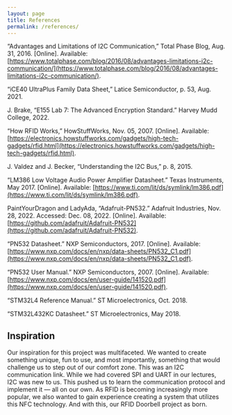 ```yaml
---
layout: page
title: References
permalink: /references/
---
```


“Advantages and Limitations of I2C Communication,” Total Phase Blog, Aug. 31, 2016. [Online]. Available: [https://www.totalphase.com/blog/2016/08/advantages-limitations-i2c-communication/](https://www.totalphase.com/blog/2016/08/advantages-limitations-i2c-communication/).

“iCE40 UltraPlus Family Data Sheet,” Latice Semiconductor, p. 53, Aug. 2021.

J. Brake, “E155 Lab 7: The Advanced Encryption Standard.” Harvey Mudd College, 2022.

“How RFID Works,” HowStuffWorks, Nov. 05, 2007. [Online]. Available: [https://electronics.howstuffworks.com/gadgets/high-tech-gadgets/rfid.html](https://electronics.howstuffworks.com/gadgets/high-tech-gadgets/rfid.html).

J. Valdez and J. Becker, “Understanding the I2C Bus,” p. 8, 2015.

“LM386 Low Voltage Audio Power Amplifier Datasheet.” Texas Instruments, May 2017. [Online]. Available: [https://www.ti.com/lit/ds/symlink/lm386.pdf](https://www.ti.com/lit/ds/symlink/lm386.pdf).

PaintYourDragon and LadyAda, “Adafruit-PN532.” Adafruit Industries, Nov. 28, 2022. Accessed: Dec. 08, 2022. [Online]. Available: [https://github.com/adafruit/Adafruit-PN532](https://github.com/adafruit/Adafruit-PN532).

“PN532 Datasheet.” NXP Semiconductors, 2017. [Online]. Available: [https://www.nxp.com/docs/en/nxp/data-sheets/PN532_C1.pdf](https://www.nxp.com/docs/en/nxp/data-sheets/PN532_C1.pdf).

“PN532 User Manual.” NXP Semiconductors, 2007. [Online]. Available: [https://www.nxp.com/docs/en/user-guide/141520.pdf](https://www.nxp.com/docs/en/user-guide/141520.pdf).

“STM32L4 Reference Manual.” ST Microelectronics, Oct. 2018.

“STM32L432KC Datasheet.” ST Microelectronics, May 2018.


## Inspiration
Our inspiration for this project was multifaceted. We wanted to create something unique, fun to use, and most importantly, something that would challenge us to step out of our comfort zone. This was an I2C communication link. While we had covered SPI and UART in our lectures, I2C was new to us. This pushed us to learn the communication protocol and implement it — all on our own. As RFID is becoming increasingly more popular, we also wanted to gain experience creating a system that utilizes this NFC technology. And with this, our RFID Doorbell project as born.
